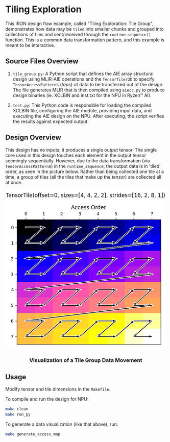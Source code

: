 <!---//===- README.md -----------------------------------------*- Markdown -*-===//
//
// This file is licensed under the Apache License v2.0 with LLVM Exceptions.
// See https://llvm.org/LICENSE.txt for license information.
// SPDX-License-Identifier: Apache-2.0 WITH LLVM-exception
//
// Copyright (C) 2024, Advanced Micro Devices, Inc.
// 
//===----------------------------------------------------------------------===//-->

# Tiling Exploration

This IRON design flow example, called "Tiling Exploration: Tile Group", demonstrates how data may be `tiled` into smaller chunks and grouped into collections of tiles and sent/received through the `runtime.sequence()` function. This is a common data transformation pattern, and this example is meant to be interactive.

## Source Files Overview

1. `tile_group.py`: A Python script that defines the AIE array structural design using MLIR-AIE operations and the `TensorTiler2D` to specify `TensorAccessPattern`s (*taps*) of data to be transferred out of the design. The file generates MLIR that is then compiled using `aiecc.py` to produce design binaries (ie. XCLBIN and inst.txt for the NPU in Ryzen™ AI). 

1. `test.py`: This Python code is responsible for loading the compiled XCLBIN file, configuring the AIE module, providing input data, and executing the AIE design on the NPU. After executing, the script verifies the results against expected output.

## Design Overview

This design has no inputs; it produces a single output tensor. The single core used in this design touches each element in the output tensor seemingly sequentially. However, due to the data transformation (via `TensorAccessPattern`s) in the `runtime_sequence`, the output data is in 'tiled' order, as seen in the picture below. Rather than being collected one tile at a time, a group of tiles (all the tiles that make up the tensor) are collected all at once.

<p align="center">
  <img
    src="tile_group.png">
    <h3 align="center"> Visualization of a Tile Group Data Movement 
 </h3> 
</p>

## Usage

Modify tensor and tile dimensions in the `Makefile`.

To compile and run the design for NPU:
```bash
make clean
make run_py
```

To generate a data visualization (like that above), run:
```bash
make generate_access_map
```
